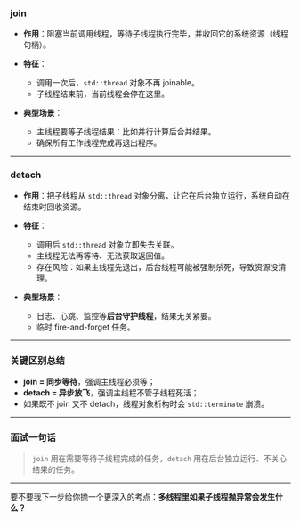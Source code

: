 
### join

* **作用**：阻塞当前调用线程，等待子线程执行完毕，并收回它的系统资源（线程句柄）。
* **特征**：

  * 调用一次后，`std::thread` 对象不再 joinable。
  * 子线程结束前，当前线程会停在这里。
* **典型场景**：

  * 主线程要等子线程结果：比如并行计算后合并结果。
  * 确保所有工作线程完成再退出程序。

---

### detach

* **作用**：把子线程从 `std::thread` 对象分离，让它在后台独立运行，系统自动在结束时回收资源。
* **特征**：

  * 调用后 `std::thread` 对象立即失去关联。
  * 主线程无法再等待、无法获取返回值。
  * 存在风险：如果主线程先退出，后台线程可能被强制杀死，导致资源没清理。
* **典型场景**：

  * 日志、心跳、监控等**后台守护线程**，结果无关紧要。
  * 临时 fire-and-forget 任务。

---

### 关键区别总结

* **join = 同步等待**，强调主线程必须等；
* **detach = 异步放飞**，强调主线程不管子线程死活；
* 如果既不 join 又不 detach，线程对象析构时会 `std::terminate` 崩溃。

---

### 面试一句话

> `join` 用在需要等待子线程完成的任务，`detach` 用在后台独立运行、不关心结果的任务。

---

要不要我下一步给你抛一个更深入的考点：**多线程里如果子线程抛异常会发生什么？**
